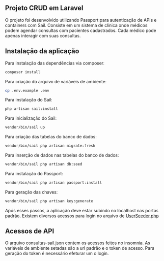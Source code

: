 ## Projeto CRUD em Laravel

O projeto foi desenvolvido utilizando Passport para autenticação de APIs e containers com Sail.
Consiste em um sistema de clínica onde médicos podem agendar consultas com pacientes cadastrados. Cada médico pode apenas interagir com suas consultas.

## Instalação da aplicação

Para instalação das dependências via composer:
```bash
composer install
```

Para criação do arquivo de variáveis de ambiente:
```bash
cp .env.example .env
```

Para instalação do Sail:
```bash
php artisan sail:install
```

Para inicialização do Sail:
```bash
vendor/bin/sail up
```

Para criação das tabelas do banco de dados:
```bash
vendor/bin/sail php artisan migrate:fresh
```

Para inserção de dados nas tabelas do banco de dados:
```bash
vendor/bin/sail php artisan db:seed
```

Para instalação do Passport:
```bash
vendor/bin/sail php artisan passport:install
```

Para geração das chaves:
```bash
vendor/bin/sail php artisan key:generate
```

Após esses passos, a aplicação deve estar subindo no localhost nas portas padrão.
Existem diversos acessos para login no arquivo de [UserSeeder.php](/database/seeders/UserSeeder.php)

## Acessos de API

O arquivo consultas-sail.json contem os acessos feitos no insomnia. As variáveis de ambiente setadas são a url padrão e o token de acesso. Para geração do token é necessário efeturar um o login.
